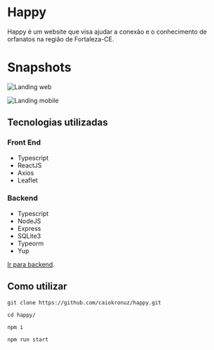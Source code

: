 # Happy

Happy é um website que visa ajudar a conexão e o conhecimento de orfanatos na região de Fortaleza-CE.


# Snapshots

![Landing web](https://i.imgur.com/qd7RlzI.png)

![Landing mobile](https://i.imgur.com/7K5BZaN.png)

## Tecnologias utilizadas

### Front End
- Typescript
- ReactJS
- Axios
- Leaflet

### Backend
- Typescript
- NodeJS
- Express
- SQLite3
- Typeorm
- Yup

[Ir para backend](https://github.com/caiokronuz/happy-api).


## Como utilizar

```console
git clone https://github.com/caiokronuz/happy.git
```
```console
cd happy/
```
```console
npm i
```
```console
npm run start 
```
